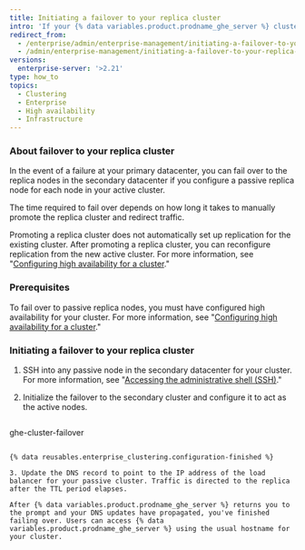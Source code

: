 ```yaml
---
title: Initiating a failover to your replica cluster
intro: 'If your {% data variables.product.prodname_ghe_server %} cluster fails, you can fail over to the passive replica .'
redirect_from:
  - /enterprise/admin/enterprise-management/initiating-a-failover-to-your-replica-cluster
  - /admin/enterprise-management/initiating-a-failover-to-your-replica-cluster
versions:
  enterprise-server: '>2.21'
type: how_to
topics:
  - Clustering
  - Enterprise
  - High availability
  - Infrastructure
---
```

### About failover to your replica cluster

In the event of a failure at your primary datacenter, you can fail over to the replica nodes in the secondary datacenter if you configure a passive replica node for each node in your active cluster.

The time required to fail over depends on how long it takes to manually promote the replica cluster and redirect traffic.

Promoting a replica cluster does not automatically set up replication for the existing cluster. After promoting a replica cluster, you can reconfigure replication from the new active cluster. For more information, see "[Configuring high availability for a cluster](/enterprise/admin/enterprise-management/configuring-high-availability-replication-for-a-cluster#reconfiguring-high-availability-replication-after-a-failover)."

### Prerequisites

To fail over to passive replica nodes, you must have configured high availability for your cluster. For more information, see "[Configuring high availability for a cluster](/enterprise/admin/enterprise-management/configuring-high-availability-replication-for-a-cluster)."

### Initiating a failover to your replica cluster

1. SSH into any passive node in the secondary datacenter for your cluster. For more information, see "[Accessing the administrative shell (SSH)](/enterprise/admin/configuration/accessing-the-administrative-shell-ssh#enabling-access-to-the-administrative-shell-via-ssh)."

2. Initialize the failover to the secondary cluster and configure it to act as the active nodes.

    ```shell
  ghe-cluster-failover
  ```

{% data reusables.enterprise_clustering.configuration-finished %}

3. Update the DNS record to point to the IP address of the load balancer for your passive cluster. Traffic is directed to the replica after the TTL period elapses.

After {% data variables.product.prodname_ghe_server %} returns you to the prompt and your DNS updates have propagated, you've finished failing over. Users can access {% data variables.product.prodname_ghe_server %} using the usual hostname for your cluster.
